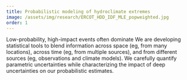 ```yaml
---
title: Probabilistic modeling of hydroclimate extremes
image: /assets/img/research/ERCOT_HDD_IDF_MLE_popweighted.jpg
order: 1
---
```


Low-probability, high-impact events often dominate 
We are developing statistical tools to blend information across space (eg, from many locations), across time (eg, from multiple sources), and from different sources (eg, observations and climate models).
We carefully quantify parametric uncertainties while characterizing the impact of deep uncertainties on our probabilistic estimates.
